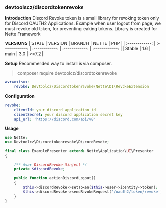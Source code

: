 ### devtoolscz/discordtokenrevoke

**Introduction**
Discord Revoke token is a small library for revoking token only for Discord OAUTH2 Applications.
Example when user logout from page, we must revoke old token, for preventing leaking tokens.
Library is created for Nette Framework.

**VERSIONS**
| STATE  | VERSION  | BRANCH  | NETTE | PHP |
| :------------: | :------------: | :------------: | :------------: | :------------: |
| Stable  | 1.6 | main | 3.0 | >=7.2  |

**Setup**
Recommended way to install is via composer.
> composer require devtoolcz/discordtokenrevoke

```yaml
extensions:
	revoke: Devtoolcz\Discordtokenrevoke\Nette\DI\RevokeExtension
```

**Configuration**
```yaml
revoke:
    clientId: your discord application id
    clientSecret: your discord application secret key
    api_url: 'https://discord.com/api/v8'
```
**Usage**
```php
use Nette;
use Devtoolcz\Discordtokenrevoke\DiscordRevoke;

final class ExamplePresenter extends Nette\Application\UI\Presenter
{

    /** @var DiscordRevoke @inject */
    private $discordRevoke;

    public function actionDiscordLogout()
    {
        $this->discordRevoke->setToken($this->user->identity->token);
        $this->discordRevoke->sendRevokeRequest('/oauth2/token/revoke');
    }
}
```
